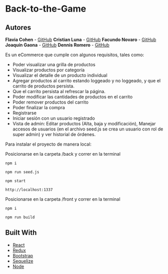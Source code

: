 # Back-to-the-Game

## Autores

**Flavia Cohen** - [GitHub](https://github.com/FlaviaCohen)
**Cristian Luna** - [GitHub](https://github.com/cristianlunachavarro)
**Facundo Novaro** - [GitHub](https://github.com/facundonovaro)
**Joaquín Gaona** - [GitHub](https://github.com/joacogaona)
**Dennis Romero** - [GitHub](https://github.com/dennismromeroa)

Es un eCommerce que cumple con algunos requisitos, tales como:

- Poder visualizar una grilla de productos
- Visualizar productos por categoría
- Visualizar el detalle de un producto individual
- Agregar productos al carrito estando loggeado y no loggeado, y que el carrito de productos persista. 
- Que el carrito persista al refrescar la página.
- Poder modificar las cantidades de productos en el carrito 
- Poder remover productos del carrito
- Poder finalizar la compra
- Registrarse
- Iniciar sesión con un usuario registrado
- Vista de admin: Editar productos (Alta, baja y modificación), Manejar accesos de usuarios (en el archivo seed.js se crea un usuario con rol de super admin) y ver historial de órdenes.

Para instalar el proyecto de manera local:

Posicionarse en la carpeta /back y correr en la terminal

```
npm i
```
```
npm run seed.js
```
```
npm start
```
```
http://localhost:1337
```

Posicionarse en la carpeta /front y correr en la terminal

```
npm i
```
```
npm run build
```

## Built With

* [React](https://es.reactjs.org/docs/getting-started.html) 
* [Redux](https://redux.js.org/introduction/getting-started)
* [Bootstrap](https://getbootstrap.com/docs/4.5/getting-started/introduction) 
* [Sequelize](https://sequelize.org)
* [Node](https://nodejs.org/es/docs)


